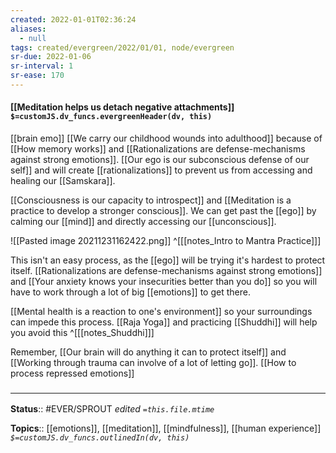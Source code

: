 ```yaml
---
created: 2022-01-01T02:36:24 
aliases:
  - null
tags: created/evergreen/2022/01/01, node/evergreen
sr-due: 2022-01-06
sr-interval: 1
sr-ease: 170
---
```


#### [[Meditation helps us detach negative attachments]] `$=customJS.dv_funcs.evergreenHeader(dv, this)`

[[brain emo]]
[[We carry our childhood wounds into adulthood]] because of 
[[How memory works]] and [[Rationalizations are defense-mechanisms against strong emotions]].
[[Our ego is our subconscious defense of our self]] and will create [[rationalizations]] to prevent us from accessing and healing our [[Samskara]]. 

[[Consciousness is our capacity to introspect]] and [[Meditation is a practice to develop a stronger conscious]]. 
We can get past the [[ego]] by calming our [[mind]] and directly accessing our [[unconscious]].

![[Pasted image 20211231162422.png]]
^[[[notes_Intro to Mantra Practice]]]

This isn't an easy process, as the [[ego]] will be trying it's hardest to protect itself.
[[Rationalizations are defense-mechanisms against strong emotions]] and [[Your anxiety knows your insecurities better than you do]] so you will have to work through a lot of big [[emotions]] to get there.

[[Mental health is a reaction to one's environment]] so your surroundings can impede this process. [[Raja Yoga]] and practicing [[Shuddhi]] will help you avoid this 
^[[[notes_Shuddhi]]]

Remember, [[Our brain will do anything it can to protect itself]]
and [[Working through trauma can involve of a lot of letting go]].
[[How to process repressed emotions]]
 
### <hr class="footnote"/>

**Status**:: #EVER/SPROUT 
*edited `=this.file.mtime`*

**Topics**:: [[emotions]], [[meditation]], [[mindfulness]], [[human experience]]
*`$=customJS.dv_funcs.outlinedIn(dv, this)`*


